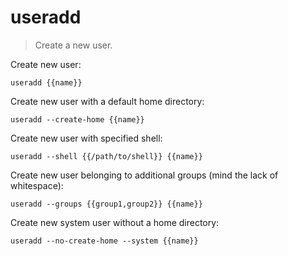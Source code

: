 useradd
=======

> Create a new user.

Create new user:

    useradd {{name}}

Create new user with a default home directory:

    useradd --create-home {{name}}

Create new user with specified shell:

    useradd --shell {{/path/to/shell}} {{name}}

Create new user belonging to additional groups (mind the lack of whitespace):

    useradd --groups {{group1,group2}} {{name}}

Create new system user without a home directory:

    useradd --no-create-home --system {{name}}
